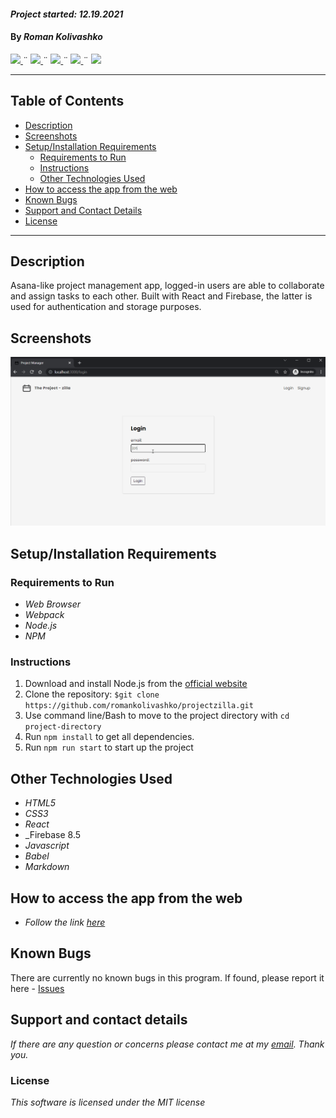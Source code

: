 #### _Project started: 12.19.2021_

#### By _**Roman Kolivashko**_

<html>
<!-- Project Shields -->
    <p align="left">
        <a href="https://github.com/romankolivashko/projectzilla">
            <img src="https://img.shields.io/github/repo-size/romankolivashko/projectzilla?style=plastic">
        </a>
		  ¨
        <a href="https://github.com/romankolivashko/projectzilla/commits/main">
            <img src="https://img.shields.io/github/last-commit/romankolivashko/projectzilla?color=yellow&style=plastic">
        </a>
        ¨
        <a href="https://github.com/romankolivashko/projectzilla/stargazers">
            <img src="https://img.shields.io/github/stars/romankolivashko/projectzilla?color=yellow&style=plastic">
        </a>
        ¨
        <a href="https://github.com/romankolivashko/projectzilla/issues">
           <img src="https://img.shields.io/github/issues/romankolivashko/projectzilla?color=yellow&style=plastic">
        </a>
        ¨
        <a href="https://linkedin.com/in/rkolivashko">
            <img src="https://img.shields.io/badge/-LinkedIn-black.svg?style=plastic&logo=linkedin&colorB=2867B2">
        </a>
    </p> 
</html>

---
## Table of Contents
* [Description](#description)
* [Screenshots](#screenshots)
* [Setup/Installation Requirements](#installation-requirements)
    - [Requirements to Run](#requirements-to-run)
    - [Instructions](#instructions)
    - [Other Technologies Used](#other-technologies-used)
* [How to access the app from the web](#web-access)
* [Known Bugs](#known-bugs)
* [Support and Contact Details](#support-and-contact-details)
* [License](#license)
---
## Description <a id="description"></a>
Asana-like project management app, logged-in users are able to collaborate and assign tasks to each other. Built with React and Firebase, the latter is used for authentication and storage purposes. 

## Screenshots <a id="screenshots"></a>
![](./project.gif)

## Setup/Installation Requirements <a id="installation-requirements"></a>

### Requirements to Run <a id="requirements-to-run"></a>
* _Web Browser_
* _Webpack_
* _Node.js_
* _NPM_

### Instructions <a id="instructions"></a>

1. Download and install Node.js from the [official website](https://nodejs.org/en/download/)
2. Clone the repository: `$git clone https://github.com/romankolivashko/projectzilla.git`
3. Use command line/Bash to move to the project directory with `cd project-directory`
4. Run `npm install` to get all dependencies. 
5. Run `npm run start` to start up the project


## Other Technologies Used <a id="other-technologies-used"></a>

* _HTML5_
* _CSS3_
* _React_
* _Firebase 8.5
* _Javascript_
* _Babel_
* _Markdown_


## How to access the app from the web <a id="web-access"></a>
* _Follow the link [here](https://projectzilla-5192f.web.app/)_ 

## Known Bugs <a id="known-bugs"></a>

There are currently no known bugs in this program.
If found, please report it here - [Issues](https://github.com/romankolivashko/projectzilla/issues)

## Support and contact details <a id="support-and-contact-details"></a>

_If there are any question or concerns please contact me at my [email](mailto:rkolivashko@gmail.com). Thank you._



### License <a id="license"></a>

*This software is licensed under the MIT license*